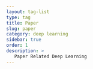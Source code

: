 ```yaml
---
layout: tag-list
type: tag
title: Paper
slug: paper
category: deep learning
sidebar: true
order: 1
description: >
   Paper Related Deep Learning
---
```

